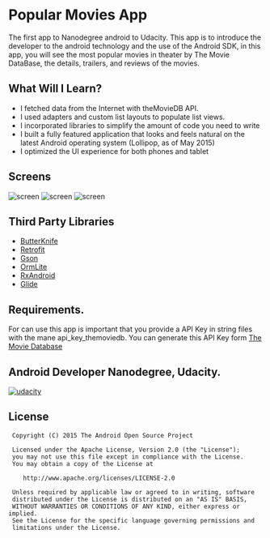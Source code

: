 # Popular Movies App
The first app to Nanodegree android to Udacity. This app is to introduce the developer to the android technology and the use of the Android SDK, in this app, you will see the most popular movies in theater by The Movie DataBase, the details, trailers, and reviews of the movies.

## What Will I Learn?

* I fetched data from the Internet with theMovieDB API.
* I used adapters and custom list layouts to populate list views.
* I incorporated libraries to simplify the amount of code you need to write
* I built a fully featured application that looks and feels natural on the latest Android operating system (Lollipop, as of May 2015) 
* I optimized the UI experience for both phones and tablet

## Screens

![screen](../master/images/movies_home.png) 
![screen](../master/images/movies_details.png)
![screen](../master/images/movies_tablet.png)

## Third Party Libraries

* [ButterKnife](https://github.com/JakeWharton/butterknife)
* [Retrofit](https://github.com/square/retrofit)
* [Gson](https://github.com/square/retrofit/tree/master/retrofit-converters/gson)
* [OrmLite](http://ormlite.com/sqlite_java_android_orm.shtml)
* [RxAndroid](https://github.com/ReactiveX/RxAndroid)
* [Glide](https://github.com/bumptech/glide)

## Requirements.

For can use this app is important that you provide a API Key in string files with the mane api_key_themoviedb. 
You can generate this API Key form [The Movie Database](https://www.themoviedb.org/documentation/api)

## Android Developer Nanodegree, Udacity.
[![udacity][1]][2]

[1]: ../master/images/nano_logo.png
[2]: https://www.udacity.com/course/android-developer-nanodegree--nd801

## License

     Copyright (C) 2015 The Android Open Source Project
     
     Licensed under the Apache License, Version 2.0 (the "License");
     you may not use this file except in compliance with the License.
     You may obtain a copy of the License at
     
        http://www.apache.org/licenses/LICENSE-2.0
     
     Unless required by applicable law or agreed to in writing, software
     distributed under the License is distributed on an "AS IS" BASIS,
     WITHOUT WARRANTIES OR CONDITIONS OF ANY KIND, either express or implied.
     See the License for the specific language governing permissions and
     limitations under the License.
